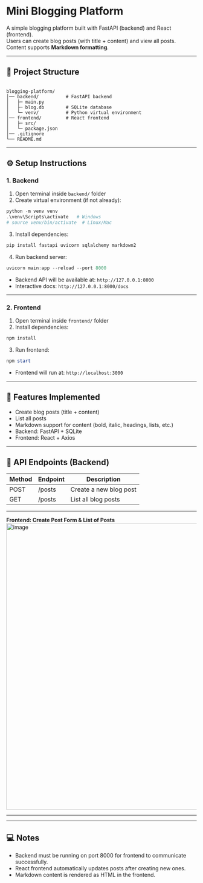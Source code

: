 
# Mini Blogging Platform

A simple blogging platform built with FastAPI (backend) and React (frontend).  
Users can create blog posts (with title + content) and view all posts. Content supports **Markdown formatting**.

---

## 📂 Project Structure

```

blogging-platform/
│── backend/          # FastAPI backend
│   ├─ main.py
│   ├─ blog.db        # SQLite database
│   └─ venv/          # Python virtual environment
│── frontend/         # React frontend
│   ├─ src/
│   └─ package.json
│── .gitignore
└── README.md

````

---

## ⚙️ Setup Instructions

### 1. Backend
1. Open terminal inside `backend/` folder
2. Create virtual environment (if not already):
```powershell
python -m venv venv
.\venv\Scripts\activate   # Windows
# source venv/bin/activate  # Linux/Mac
````

3. Install dependencies:

```powershell
pip install fastapi uvicorn sqlalchemy markdown2
```

4. Run backend server:

```powershell
uvicorn main:app --reload --port 8000
```

* Backend API will be available at: `http://127.0.0.1:8000`
* Interactive docs: `http://127.0.0.1:8000/docs`

---

### 2. Frontend

1. Open terminal inside `frontend/` folder
2. Install dependencies:

```powershell
npm install
```

3. Run frontend:

```powershell
npm start
```

* Frontend will run at: `http://localhost:3000`

---

## 📝 Features Implemented

* Create blog posts (title + content)
* List all posts
* Markdown support for content (bold, italic, headings, lists, etc.)
* Backend: FastAPI + SQLite
* Frontend: React + Axios

---

## 🔗 API Endpoints (Backend)

| Method | Endpoint | Description            |
| ------ | -------- | ---------------------- |
| POST   | /posts   | Create a new blog post |
| GET    | /posts   | List all blog posts    |

---


**Frontend: Create Post Form & List of Posts**
<img width="785" height="756" alt="image" src="https://github.com/user-attachments/assets/a386c3ab-c92e-4f2e-8132-ab0fa83da344" />

---


---

## 💻 Notes

* Backend must be running on port 8000 for frontend to communicate successfully.
* React frontend automatically updates posts after creating new ones.
* Markdown content is rendered as HTML in the frontend.

